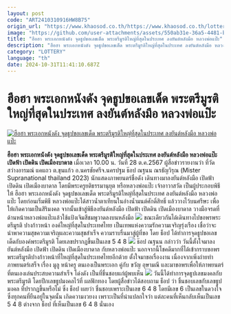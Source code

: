 ```yaml
---
layout: post
code: "ART2410310916HW8B75"
origin_url: "https://www.khaosod.co.th/https://www.khaosod.co.th/lottery/news_9479068"
image: "https://github.com/user-attachments/assets/550ab31e-36a5-4481-ba48-f8832911fc74"
title: "ฮือฮา พระเอกหนังดัง จุดธูปขอเลขเด็ด พระตรีมูรติใหญ่ที่สุดในประเทศ ลงยันต์หลังมือ หลวงพ่อแป๊ะ"
description: "ฮือฮา พระเอกหนังดัง จุดธูปขอเลขเด็ด พระตรีมูรติใหญ่ที่สุดในประเทศ ลงยันต์หลังมือ หลวงพ่อแป๊ะ เปิดฟ้า เปิดดิน เปิดเมืองบาดาล "
category: "LOTTERY"
language: "th"
date: 2024-10-31T11:41:10.687Z
---
```


# ฮือฮา พระเอกหนังดัง จุดธูปขอเลขเด็ด พระตรีมูรติใหญ่ที่สุดในประเทศ ลงยันต์หลังมือ หลวงพ่อแป๊ะ

[![ฮือฮา พระเอกหนังดัง จุดธูปขอเลขเด็ด พระตรีมูรติใหญ่ที่สุดในประเทศ ลงยันต์หลังมือ หลวงพ่อแป๊ะ](https://www.khaosod.co.th/wpapp/uploads/2024/10/lucky3-5.jpg "ฮือฮา พระเอกหนังดัง จุดธูปขอเลขเด็ด พระตรีมูรติใหญ่ที่สุดในประเทศ ลงยันต์หลังมือ หลวงพ่อแป๊ะ")](https://www.khaosod.co.th/wpapp/uploads/2024/10/lucky3-5.jpg)

**ฮือฮา พระเอกหนังดัง จุดธูปขอเลขเด็ด พระตรีมูรติใหญ่ที่สุดในประเทศ ลงยันต์หลังมือ หลวงพ่อแป๊ะ เปิดฟ้า เปิดดิน เปิดเมืองบาดาล**
เมื่อเวลา 10.00 น. วันที่ 28 ต.ค.2567 ผู้สื่อข่าวรายงานว่า ที่วัดสว่างอารมณ์ แคแถว ต.ขุนแก้ว อ.นครชัยศรีจ.นครปฐม ธ๊อป ณฐนน ณรธัญวิรุณ (Mister Supranational thailand 2023) นักแสดงภาพยนตร์ชื่อดัง เดินทางมาลงยันต์หลังมือ เปิดฟ้า เปิดดิน เปิดเมืองบาดาล โดยมีพระครูยติธรรมานุยุต หรือหลวงพ่อแป๊ะ เจ้าอาวาสวัด เป็นผู้ประกอบพิธีให้
ฮือฮา พระเอกหนังดัง จุดธูปขอเลขเด็ด พระตรีมูรติใหญ่ที่สุดในประเทศ ลงยันต์หลังมือ หลวงพ่อแป๊ะ
โดยก่อนเริ่มพิธี หลวงพ่อแป๊ะได้สาวน้ำตาเทียนในอ่างน้ำมนต์ศักดิ์สิทธิ์ แล้ววางไว้บนศรีษะ เพื่อให้เกิดความเป็นสิริมงคล จากนั้นเข้าสู่พิธีลงยันต์หลังมือ เปิดฟ้า เปิดดิน เปิดเมืองบาดาล วางมือจรดที่ด้านหน้าหลวงพ่อแป๊ะแล้วใช้แป้งเจิมสีชมพูวาดลงบนหลังมือ
[![](https://www.khaosod.co.th/wpapp/uploads/2024/10/lucky7-1.jpg)](https://www.khaosod.co.th/wpapp/uploads/2024/10/lucky7-1.jpg)
ขณะเดียวกันได้เดินทางไปขอพรพระตรีมูรติ ปางก้าวหน้า องค์ใหญ่ที่สุดในประเทศไทย เป็นเทพแห่งความรักความเจริญรุ่งเรือง เชื่อว่าจะนำพาความสุขความเจริญและความสุขสำเร็จ ความราบรื่นมาสู่ผู้ที่ขอ โดย ธ็อป ได้ทำการจุดธูปขอเลขเด็ดกับองค์พระตรีมูรติ โดยเลขปรากฏขึ้นเป็นเลข 5 4 8
[![](https://www.khaosod.co.th/wpapp/uploads/2024/10/lucky5-5.jpg)](https://www.khaosod.co.th/wpapp/uploads/2024/10/lucky5-5.jpg)
ธ๊อป ณฐนน กล่าวว่า วันนี้ตั้งใจมาลงยันต์หลังมือ เปิดฟ้า เปิดดิน เปิดเมืองบาดาล กับหลวงพ่อแป๊ะ นอกจากนี้โชคดีมากที่ได้เข้ากราบขอพร พระตรีมูรติปางก้าวหน้าที่ใหญ่ที่สุดในประเทศไทยอีกด้วย ตั้งใจมาขอเรื่องงาน เนื่องจากเพิ่งถ่ายทำภาพยนตร์เสร็จ เรื่อง มูลู หน้าครู ตนเองเป็นพระเอก คู่กับ ขวัญ อุษามณี และมาขอพรเพื่อให้ภาพยนตร์ที่ตนเองเล่นประสบความสำเร็จ โด่งดัง เป็นที่ชื่นชอบแก่ผู้พบเห็น
[![](https://www.khaosod.co.th/wpapp/uploads/2024/10/lucky6-3.jpg)](https://www.khaosod.co.th/wpapp/uploads/2024/10/lucky6-3.jpg)
วันนี้ได้ทำการจุดธูปเลขมงคลกับพระตรีมูรติ โดยปีกเลขธูปมงคลไว้ที่ ผลฟักทอง โดยผู้สื่อข่าวได้สอบถาม ธ็อป ว่า ชื่นชอบเลขกับเลขธูปมงคล ที่ปรากฏขึ้นหรือไม่ ซึ่ง ธ็อป เผยว่า ชื่นชอบเพราะเป็นเลข 6 4 8 โดยมีเลข 6 เป็นเลขในดวงใจ ซึ่งทุกคนที่ยืนอยู่ในจุดนั้น เกิดความงวยงง เพราะเป็นที่น่าแปลกใจว่า แต่ละคนที่เห็นกลับเห็นเป็นเลข 5 4 8 ต่างจาก ธ็อป ที่เห็นเป็นเลข 6 4 8 นั่นเอง